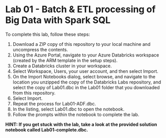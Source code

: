 # Lab 01 - Batch & ETL processing of Big Data with Spark SQL

To complete this lab, follow these steps:

1. Download a ZIP copy of this repository to your local machine and uncompress the contents.
2. Using the Azure Portal, navigate to your Azure Databricks workspace (created by the ARM template in the setup steps).
3. Create a Databricks cluster in your workspace.
4. Select Workspace, Users, your user account, and then select Import.
5. On the Import Notebooks dialog, select browse, and navigate to the location you unzipped the copy of the Databricks Labs repository, and select the copy of Lab01.dbc in the Lab01 folder that you downloaded from this repository.
6. Select Import.
7. Repeat the process for Lab01-ADF.dbc.
8. In the listing, select Lab01.dbc to open the notebook.
9. Follow the prompts within the notebook to complete the lab.

**HINT: If you get stuck with the lab, take a look at the provided solution notebook called Lab01-complete.dbc.**